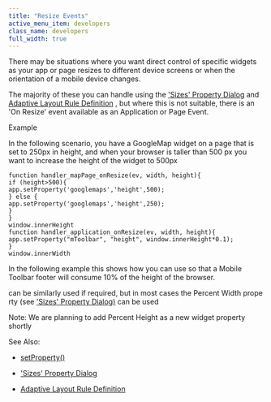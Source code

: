 ```yaml
---
title: "Resize Events"
active_menu_item: developers
class_name: developers
full_width: true
---
```



There may be situations where you want direct control of specific widgets as your app or page resizes to different device screens or when the orientation of a mobile device changes.

The majority of these you can handle using the ['Sizes' Property Dialog](sizes-property-dialog) and [Adaptive Layout Rule Definition](adaptive-layout-rule-definitio) , but where this is not suitable, there is an 'On Resize' event available as an Application or Page Event.

Example

In the following scenario, you have a GoogleMap widget on a page that is set to 250px in height, and when your browser is taller than 500 px you want to increase the height of the widget to 500px

    function handler_mapPage_onResize(ev, width, height){
    if (height>500){
    app.setProperty('googlemaps','height',500);
    } else {
    app.setProperty('googlemaps','height',250);
    }
    }
    window.innerHeight
    function handler_application_onResize(ev, width, height){
    app.setProperty("mToolbar", "height", window.innerHeight*0.1);
    }
    window.innerWidth
   

In the following example this shows how you can use so that a Mobile Toolbar footer will consume 10% of the height of the browser.

can be similarly used if required, but in most cases the Percent Width property (see ['Sizes' Property Dialog)](sizes-property-dialog) can be used

Note: We are planning to add Percent Height as a new widget property shortly

See Also:

 - [setProperty()](../../../../../scripting-apis/client-api/widget-functions/setproperty)

 - ['Sizes' Property Dialog](sizes-property-dialog)

 - [Adaptive Layout Rule Definition](adaptive-layout-rule-definitio)


